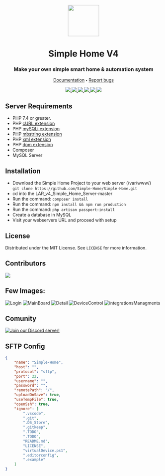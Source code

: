 <p align="center">
  <a href="https://github.com/Simple-Home/Simple-Home">
    <img src="https://simple-home.github.io/documentation/0.2/img/logo.svg" height="100" width="100">
  </a>
  <h1 align="center">Simple Home V4</h3>
  <h3 align="center">Make your own simple smart home & automation system</h3>
  <p align="center">
    <a href="https://simple-home.github.io/documentation/0.2/">Documentation</a>
    <sub><sup>•</sub></sup>
    <a href="https://github.com/Simple-Home/Simple-Home/issues">Report bugs</a>
  </p>
  <p align="center">
    <a href="https://github.com/Simple-Home/Simple-Home/search?l=php">
        <img src="https://img.shields.io/badge/PHP-brightgreen.svg"/>
    </a>
    <a href="https://laravel.com/">
        <img src="https://img.shields.io/badge/framework-Laravel-red.svg"/>
    </a>
    <a href="https://github.com/Simple-Home/Simple-Home/search?l=js">
        <img src="https://img.shields.io/badge/JS-red.svg"/>
    </a>
    <a href="https://github.com/Simple-Home/Simple-Home/search?l=html">
        <img src="https://img.shields.io/badge/HTML-blue.svg"/>
    </a>
    <a href="https://discord.gg/XJpT3UQ">
        <img src="https://img.shields.io/discord/604697675430101003.svg?color=Blue&label=Discord&logo=Discord"/>
    </a>
    <a href="./LICENSE">
        <img src="https://img.shields.io/badge/License-MIT-yellow.svg"/>
    </a>
  </p>
</p>

## Server Requirements
* PHP 7.4 or greater.
* PHP [cURL extension](https://www.php.net/manual/en/book.curl.php)
* PHP [mySQLi extension](https://www.php.net/manual/en/book.mysqli.php)
* PHP [mbstring extension](https://www.php.net/manual/en/book.mbstring.php)
* PHP [xml extension](https://www.php.net/manual/en/book.dom.php)
* PHP [dom extension](https://www.php.net/manual/en/book.dom.php)
* Composer
* MySQL Server

## Installation
* Download the Simple Home Project to your web server (/var/www/)  
  ```git clone https://github.com/Simple-Home/Simple-Home.git```
* cd into the LAR_v4_Simple_Home_Server-master
* Run the command: ```composer install```
* Run the command: ```npm install && npm run production``` 
* Run the command: ```php artisan passport:install``` 
* Create a database in MySQL
* Visit your webservers URL and proceed with setup

## License
Distributed under the MIT License. See `LICENSE` for more information.

## Contributors
<a href="https://github.com/Simple-Home/Simple-Home/graphs/contributors">
  <img src="https://contrib.rocks/image?repo=Simple-Home/Simple-Home" />
</a>

## Few Images:
![Login](https://user-images.githubusercontent.com/22167469/136594442-137416f0-2e24-45d9-bda2-3435d88b1489.png)
![MainBoard](https://user-images.githubusercontent.com/22167469/136594502-92fa0793-bc15-4144-879e-6f7057b0c0c2.png)
![Detail](https://user-images.githubusercontent.com/22167469/136594548-8d0d57e8-45e8-4da9-9548-aff98de98ef8.png)
![DeviceControl](https://user-images.githubusercontent.com/22167469/136594627-b0836230-fb32-407a-9ee0-e4dac7c58639.png)
![integrationsManagments](https://user-images.githubusercontent.com/22167469/136594672-4620c890-afca-495d-af27-97aa65109f04.png)

## Comunity
[![Join our Discord server!](https://invidget.switchblade.xyz/XJpT3UQ)](http://discord.gg/XJpT3UQ)

## SFTP Config
```json
{
    "name": "Simple-Home",
    "host": "",
    "protocol": "sftp",
    "port": 22,
    "username": "",
    "password": "",
    "remotePath": "/",
    "uploadOnSave": true,
    "useTempFile": true,
    "openSsh": true,
    "ignore": [
        ".vscode",
        ".git",
        ".DS_Store",
        ".gitkeep",
        ".TODO",
        ".TODO",
        "README.md",
        "LICENSE",
        "virtualDevice.ps1",
        ".editorconfig",
        ".example"
    ]
}
```
